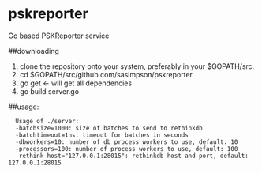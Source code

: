# pskreporter
Go based PSKReporter service

##downloading

1. clone the repository onto your system, preferably in your $GOPATH/src.
2. cd $GOPATH/src/github.com/sasimpson/pskreporter
3. go get <- will get all dependencies 
3. go build server.go

##usage:
```
  Usage of ./server:
  -batchsize=1000: size of batches to send to rethinkdb
  -batchtimeout=1ns: timeout for batches in seconds
  -dbworkers=10: number of db process workers to use, default: 10
  -processors=100: number of process workers to use, default: 100
  -rethink-host="127.0.0.1:28015": rethinkdb host and port, default: 127.0.0.1:28015
```
